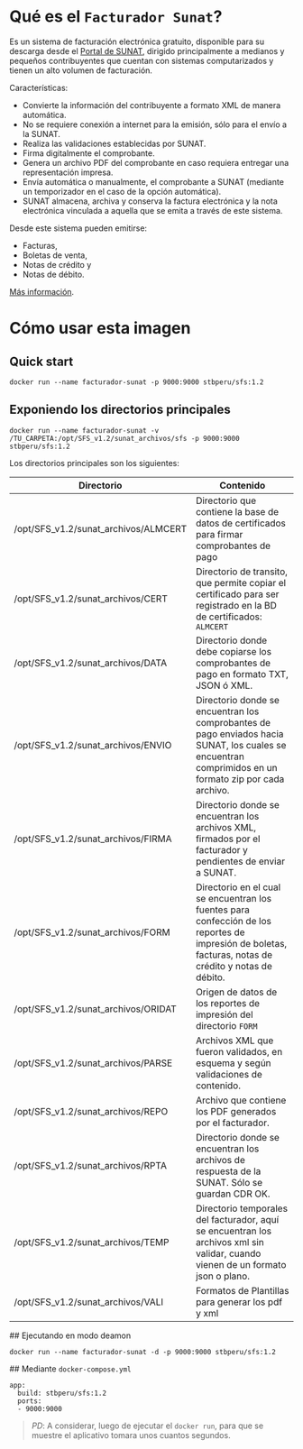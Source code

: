 # Qué es el `Facturador Sunat`?

Es un sistema de facturación electrónica gratuito, disponible para su descarga desde el [Portal de SUNAT](http://cpe.sunat.gob.pe/facturador-empresas), dirigido principalmente a medianos y pequeños contribuyentes que cuentan con sistemas computarizados y tienen un alto volumen de facturación.

Características:

* Convierte la información del contribuyente a formato XML de manera automática.
* No se requiere conexión a internet para la emisión, sólo para el envío a la SUNAT.
* Realiza las validaciones establecidas por SUNAT.
* Firma digitalmente el comprobante.
* Genera un archivo PDF del comprobante en caso requiera entregar una representación impresa.
* Envía automática o manualmente, el comprobante a SUNAT (mediante un temporizador en el caso de la opción automática).
* SUNAT almacena, archiva y conserva la factura electrónica y la nota electrónica vinculada a aquella que se emita a través de este sistema.

Desde este sistema pueden emitirse:

* Facturas,
* Boletas de venta,
* Notas de crédito y
* Notas de débito.

[Más información](http://cpe.sunat.gob.pe/facturador-empresas).

# Cómo usar esta imagen

## Quick start
```
docker run --name facturador-sunat -p 9000:9000 stbperu/sfs:1.2
```


## Exponiendo los directorios principales
```
docker run --name facturador-sunat -v /TU_CARPETA:/opt/SFS_v1.2/sunat_archivos/sfs -p 9000:9000 stbperu/sfs:1.2
```

Los directorios principales son los siguientes:

|Directorio|Contenido|
|----------|---------|
|/opt/SFS_v1.2/sunat_archivos/ALMCERT|Directorio que contiene la base de datos de certificados para firmar comprobantes de pago|
|/opt/SFS_v1.2/sunat_archivos/CERT|Directorio de transito, que permite copiar el certificado para ser registrado en la BD de certificados: `ALMCERT`|
|/opt/SFS_v1.2/sunat_archivos/DATA|Directorio donde debe copiarse los comprobantes de pago en formato TXT, JSON ó XML.|
|/opt/SFS_v1.2/sunat_archivos/ENVIO|Directorio donde se encuentran los comprobantes de pago enviados hacia SUNAT, los cuales se encuentran comprimidos en un formato zip por cada archivo.|
|/opt/SFS_v1.2/sunat_archivos/FIRMA|Directorio donde se encuentran los archivos XML, firmados por el facturador y pendientes de enviar a SUNAT.|
|/opt/SFS_v1.2/sunat_archivos/FORM|Directorio en el cual se encuentran los fuentes para confección de los reportes de impresión de boletas, facturas, notas de crédito y notas de débito.|
|/opt/SFS_v1.2/sunat_archivos/ORIDAT|Origen de datos de los reportes de impresión del directorio `FORM`|
|/opt/SFS_v1.2/sunat_archivos/PARSE|Archivos XML que fueron validados, en esquema y según validaciones de contenido.|
|/opt/SFS_v1.2/sunat_archivos/REPO|Archivo que contiene los PDF generados por el facturador.|
|/opt/SFS_v1.2/sunat_archivos/RPTA|Directorio donde se encuentran los archivos de respuesta de la SUNAT. Sólo se guardan CDR OK.|
|/opt/SFS_v1.2/sunat_archivos/TEMP|Directorio temporales del facturador, aquí se encuentran los archivos xml sin validar, cuando vienen de un formato json o plano.|
|/opt/SFS_v1.2/sunat_archivos/VALI|Formatos de Plantillas para generar los pdf y xml|

## Ejecutando en modo deamon
```
docker run --name facturador-sunat -d -p 9000:9000 stbperu/sfs:1.2
```

## Mediante `docker-compose.yml`
```
app:
  build: stbperu/sfs:1.2
  ports:
  - 9000:9000
```
> *PD*: A considerar, luego de ejecutar el `docker run`, para que se muestre el aplicativo tomara unos cuantos segundos.
